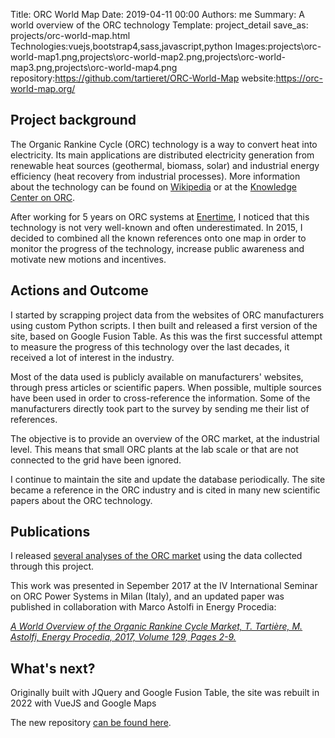 Title: ORC World Map
Date: 2019-04-11 00:00
Authors: me
Summary: A world overview of the ORC technology
Template: project_detail
save_as: projects/orc-world-map.html
Technologies:vuejs,bootstrap4,sass,javascript,python
Images:projects\orc-world-map1.png,projects\orc-world-map2.png,projects\orc-world-map3.png,projects\orc-world-map4.png
repository:<https://github.com/tartieret/ORC-World-Map>
website:<https://orc-world-map.org/>

## Project background

The Organic Rankine Cycle (ORC) technology is a way to convert heat into electricity. Its main applications are distributed electricity generation from renewable heat sources (geothermal, biomass, solar) and industrial energy efficiency (heat recovery from industrial processes).
More information about the technology can be found on [Wikipedia](https://en.wikipedia.org/wiki/Organic_Rankine_cycle) or at the [Knowledge Center on ORC](http://www.kcorc.org/en/).

After working for 5 years on ORC systems at [Enertime](https://www.enertime.com/en/home), I noticed that this technology is not very well-known and often underestimated. In 2015, I decided to combined all the known references onto one map in order to monitor the progress of the technology, increase public awareness and motivate new motions and incentives.

## Actions and Outcome

I started by scrapping project data from the websites of ORC manufacturers using custom Python scripts. I then built and released a first version of the site, based on Google Fusion Table. As this was the first successful attempt to measure the progress of this technology over the last decades, it received a lot of interest in the industry.

Most of the data used is publicly available on manufacturers' websites, through press articles or scientific papers. When possible, multiple sources have been used in order to cross-reference the information. Some of the manufacturers directly took part to the survey by sending me their list of references.

The objective is to provide an overview of the ORC market, at the industrial level. This means that small ORC plants at the lab scale or that are not connected to the grid have been ignored.

I continue to maintain the site and update the database periodically. The site became a reference in the ORC industry and is cited in many new scientific papers about the ORC technology.

## Publications

I released [several analyses of the ORC market](https://orc-world-map.org/analysis) using the data collected through this project.

This work was presented in Sepember 2017 at the IV International Seminar on ORC Power Systems in Milan (Italy), and an updated paper was published in collaboration with Marco Astolfi in Energy Procedia:

_[A World Overview of the Organic Rankine Cycle Market, T. Tartière, M. Astolfi, Energy Procedia, 2017, Volume 129, Pages 2-9.](https://orc-world-map.org/docs/WorldOverview2017.pdf)_

## What's next?

Originally built with JQuery and Google Fusion Table, the site was rebuilt in 2022 with VueJS and Google Maps

The new repository [can be found here](https://github.com/tartieret/ORC-World-Map-SPA).
